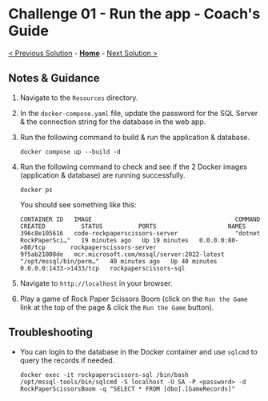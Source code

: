 # Challenge 01 - Run the app - Coach's Guide

[< Previous Solution](./Solution-00.md) - **[Home](./README.md)** - [Next Solution >](./Solution-02.md)

## Notes & Guidance

1.  Navigate to the `Resources` directory.

1.  In the `docker-compose.yaml` file, update the password for the SQL Server & the connection string for the database in the web app.

1.  Run the following command to build & run the application & database.

    ```shell
    docker compose up --build -d
    ```

1.  Run the following command to check and see if the 2 Docker images (application & database) are running successfully.

    ```shell
    docker ps
    ```

    You should see something like this:

    ```shell
    CONTAINER ID   IMAGE                                        COMMAND                  CREATED          STATUS          PORTS                    NAMES
    396c8e105616   code-rockpaperscissors-server                "dotnet RockPaperSci…"   19 minutes ago   Up 19 minutes   0.0.0.0:80->80/tcp       rockpaperscissors-server
    9f5ab21008de   mcr.microsoft.com/mssql/server:2022-latest   "/opt/mssql/bin/perm…"   40 minutes ago   Up 40 minutes   0.0.0.0:1433->1433/tcp   rockpaperscissors-sql
    ```

1.  Navigate to `http://localhost` in your browser.

1.  Play a game of Rock Paper Scissors Boom (click on the `Run the Game` link at the top of the page & click the `Run the Game` button).

## Troubleshooting

- You can login to the database in the Docker container and use `sqlcmd` to query the records if needed.

  ```shell
  docker exec -it rockpaperscissors-sql /bin/bash
  /opt/mssql-tools/bin/sqlcmd -S localhost -U SA -P <password> -d RockPaperScissorsBoom -q "SELECT * FROM [dbo].[GameRecords]"
  ```
